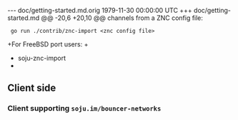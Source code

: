 --- doc/getting-started.md.orig	1979-11-30 00:00:00 UTC
+++ doc/getting-started.md
@@ -20,6 +20,10 @@ channels from a ZNC config file:
 
     go run ./contrib/znc-import <znc config file>
 
+For FreeBSD port users:
+
+    soju-znc-import <znc config file>
+
 ## Client side
 
 ### Client supporting `soju.im/bouncer-networks`
